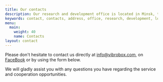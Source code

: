 ```yaml
---
title: Our contacts
description: Our research and development office is located in Minsk, the capital of Belarus. We respond to every email or FaceBook message.
keywords: contact, contacts, address, office, research, development, location, Minsk, Belarus
menu:
  main:
    weight: 40
    name: Contacts
layout: contact
---
```

Please don't hesitate to contact us directly at <info@vibrobox.com>, on [FaceBook](https://m.me/VibroBox) or by using the form below.

We will gladly assist you with any questions you have regarding the service and cooperation opportunities.
